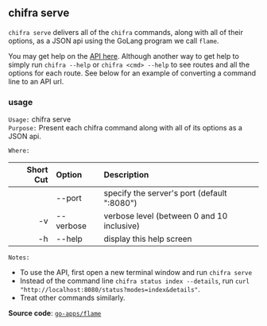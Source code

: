 ## chifra serve

`chifra serve` delivers all of the `chifra` commands, along with all of their options, as a JSON api using the GoLang program we call `flame`.


You may get help on the [API here](https://www.tokenomics.io/api.html
). Although another way to get help to simply run `chifra --help` or `chifra <cmd> --help` to see routes and all the options for each route. See below for an example of converting a command line to an API url.

### usage

`Usage:`    chifra serve  
`Purpose:`  Present each chifra command along with all of its options as a JSON api.

`Where:`  

| Short Cut | Option    | Description                                 |
| --------: | :-------- | :------------------------------------------ |
|           | --port    | specify the server's port (default ":8080") |
|        -v | --verbose | verbose level (between 0 and 10 inclusive)  |
|        -h | --help    | display this help screen                    |

`Notes:`

- To use the API, first open a new terminal window and run `chifra serve`
- Instead of the command line `chifra status index --details`, run `curl "http://localhost:8080/status?modes=index&details"`.
- Treat other commands similarly.

**Source code**: [`go-apps/flame`](https://github.com/TrueBlocks/trueblocks-core/tree/master/src/go-apps/flame)
